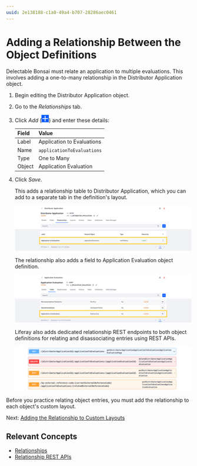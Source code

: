 ```yaml
---
uuid: 2e138188-c1a0-49a4-b707-28286aec0461
---
```

# Adding a Relationship Between the Object Definitions

Delectable Bonsai must relate an application to multiple evaluations. This involves adding a one-to-many relationship in the Distributor Application object.

1. Begin editing the Distributor Application object.

1. Go to the *Relationships* tab.

1. Click *Add* (![Add Button](../../images/icon-add.png)) and enter these details:

   | Field  | Value                      |
   |:-------|:---------------------------|
   | Label  | Application to Evaluations |
   | Name   | `applicationToEvaluations` |
   | Type   | One to Many                |
   | Object | Application Evaluation     |

1. Click *Save*.

   This adds a relationship table to Distributor Application, which you can add to a separate tab in the definition's layout.

   ![Add the applicationToEvaluations relationship to the Distributor Application object.](./adding-a-relationship-between-the-object-definitions/images/01.png)

   The relationship also adds a field to Application Evaluation object definition.

   ![For the Application Evaluation object, the relationship appears in the Fields tab.](./adding-a-relationship-between-the-object-definitions/images/02.png)

   Liferay also adds dedicated relationship REST endpoints to both object definitions for relating and disassociating entries using REST APIs.

   ![Liferay adds dedicated relationship REST endpoints to both object definitions.](./adding-a-relationship-between-the-object-definitions/images/03.png)

Before you practice relating object entries, you must add the relationship to each object's custom layout.

Next: [Adding the Relationship to Custom Layouts](./adding-the-relationship-to-custom-layouts.md)

## Relevant Concepts

* [Relationships](https://learn.liferay.com/en/w/dxp/building-applications/objects/creating-and-managing-objects/relationships)
* [Relationship REST APIs](https://learn.liferay.com/en/w/dxp/building-applications/objects/understanding-object-integrations/using-custom-object-apis#relationship-rest-apis)
